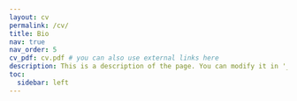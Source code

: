 ```yaml
---
layout: cv
permalink: /cv/
title: Bio
nav: true
nav_order: 5
cv_pdf: cv.pdf # you can also use external links here
description: This is a description of the page. You can modify it in '_pages/cv.md'. You can also change or remove the top pdf download button.
toc:
  sidebar: left
---
```


